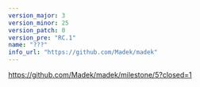 ```yaml
---
version_major: 3
version_minor: 25
version_patch: 0
version_pre: "RC.1"
name: "???"
info_url: "https://github.com/Madek/madek"
---
```


<https://github.com/Madek/madek/milestone/5?closed=1>
